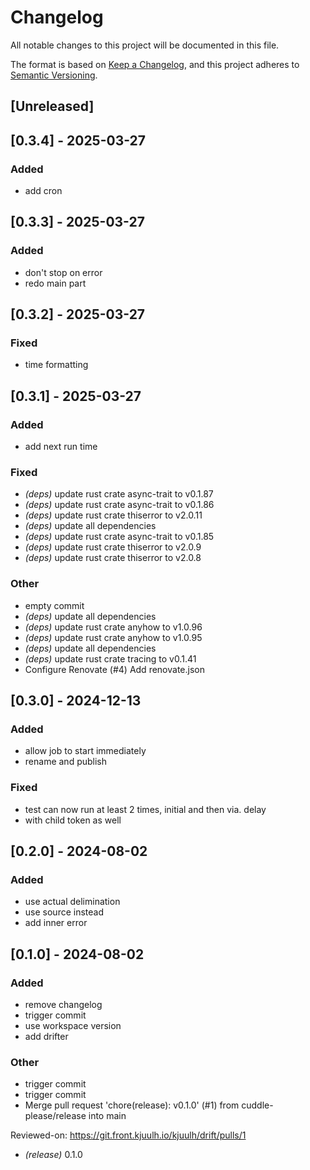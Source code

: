 # Changelog
All notable changes to this project will be documented in this file.

The format is based on [Keep a Changelog](https://keepachangelog.com/en/1.0.0/),
and this project adheres to [Semantic Versioning](https://semver.org/spec/v2.0.0.html).

## [Unreleased]

## [0.3.4] - 2025-03-27

### Added
- add cron

## [0.3.3] - 2025-03-27

### Added
- don't stop on error
- redo main part

## [0.3.2] - 2025-03-27

### Fixed
- time formatting

## [0.3.1] - 2025-03-27

### Added
- add next run time

### Fixed
- *(deps)* update rust crate async-trait to v0.1.87
- *(deps)* update rust crate async-trait to v0.1.86
- *(deps)* update rust crate thiserror to v2.0.11
- *(deps)* update all dependencies
- *(deps)* update rust crate async-trait to v0.1.85
- *(deps)* update rust crate thiserror to v2.0.9
- *(deps)* update rust crate thiserror to v2.0.8

### Other
- empty commit
- *(deps)* update all dependencies
- *(deps)* update rust crate anyhow to v1.0.96
- *(deps)* update rust crate anyhow to v1.0.95
- *(deps)* update all dependencies
- *(deps)* update rust crate tracing to v0.1.41
- Configure Renovate (#4)
  Add renovate.json

## [0.3.0] - 2024-12-13

### Added
- allow job to start immediately
- rename and publish

### Fixed
- test can now run at least 2 times, initial and then via. delay
- with child token as well

## [0.2.0] - 2024-08-02

### Added
- use actual delimination
- use source instead
- add inner error

## [0.1.0] - 2024-08-02

### Added
- remove changelog
- trigger commit
- use workspace version
- add drifter

### Other
- trigger commit
- trigger commit
- Merge pull request 'chore(release): v0.1.0' (#1) from cuddle-please/release into main

Reviewed-on: https://git.front.kjuulh.io/kjuulh/drift/pulls/1

- *(release)* 0.1.0

